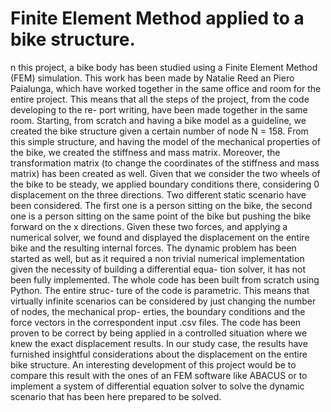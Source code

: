 # Finite Element Method applied to a bike structure. 

n this project, a bike body has been studied using a Finite Element Method
(FEM) simulation.
This work has been made by Natalie Reed an Piero Paialunga, which have
worked together in the same office and room for the entire project. This
means that all the steps of the project, from the code developing to the re-
port writing, have been made together in the same room.
Starting, from scratch and having a bike model as a guideline, we created the
bike structure given a certain number of node N = 158. From this simple
structure, and having the model of the mechanical properties of the bike, we
created the stiffness and mass matrix. Moreover, the transformation matrix
(to change the coordinates of the stiffness and mass matrix) has been created
as well. Given that we consider the two wheels of the bike to be steady, we
applied boundary conditions there, considering 0 displacement on the three
directions. Two different static scenario have been considered. The first one
is a person sitting on the bike, the second one is a person sitting on the same
point of the bike but pushing the bike forward on the x directions. Given
these two forces, and applying a numerical solver, we found and displayed
the displacement on the entire bike and the resulting internal forces. The
dynamic problem has been started as well, but as it required a non trivial
numerical implementation given the necessity of building a differential equa-
tion solver, it has not been fully implemented.
The whole code has been built from scratch using Python. The entire struc-
ture of the code is parametric. This means that virtually infinite scenarios
can be considered by just changing the number of nodes, the mechanical prop-
erties, the boundary conditions and the force vectors in the correspondent
input .csv files. The code has been proven to be correct by being applied
in a controlled situation where we knew the exact displacement results. In
our study case, the results have furnished insightful considerations about the
displacement on the entire bike structure. An interesting development of this
project would be to compare this result with the ones of an FEM software
like ABACUS or to implement a system of differential equation solver to
solve the dynamic scenario that has been here prepared to be solved.
